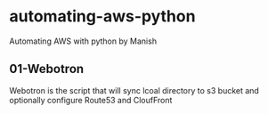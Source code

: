 # automating-aws-python

Automating AWS with python by Manish


##  01-Webotron
Webotron is the script that will sync lcoal directory to s3 bucket and optionally configure Route53 and CloufFront
